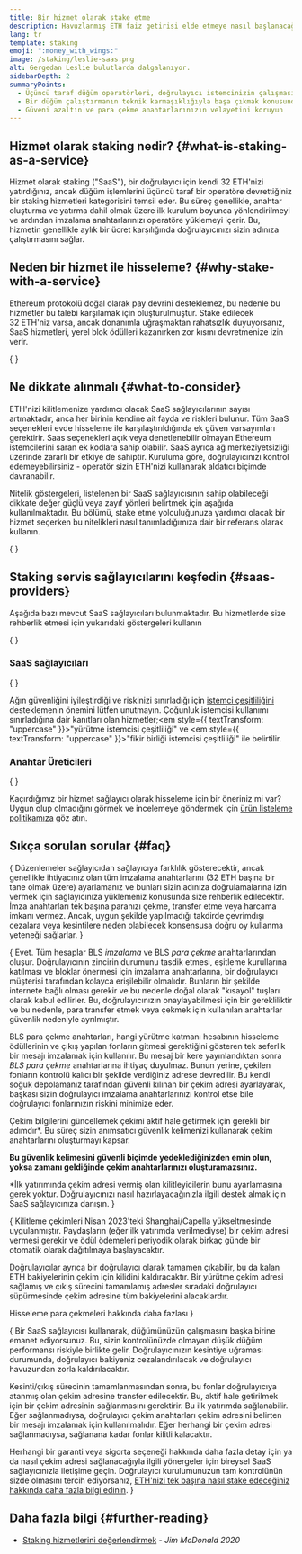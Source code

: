 ```yaml
---
title: Bir hizmet olarak stake etme
description: Havuzlanmış ETH faiz getirisi elde etmeye nasıl başlanacağına dair genel bir bakış
lang: tr
template: staking
emoji: ":money_with_wings:"
image: /staking/leslie-saas.png
alt: Gergedan Leslie bulutlarda dalgalanıyor.
sidebarDepth: 2
summaryPoints:
  - Üçüncü taraf düğüm operatörleri, doğrulayıcı istemcinizin çalışmasını yönetir
  - Bir düğüm çalıştırmanın teknik karmaşıklığıyla başa çıkmak konusunda kendini rahat hissetmeyen 32 ETH'si olan herkes için harika bir seçenek
  - Güveni azaltın ve para çekme anahtarlarınızın velayetini koruyun
---
```


## Hizmet olarak staking nedir? \{#what-is-staking-as-a-service}

Hizmet olarak staking ("SaaS"), bir doğrulayıcı için kendi 32 ETH'nizi yatırdığınız, ancak düğüm işlemlerini üçüncü taraf bir operatöre devrettiğiniz bir staking hizmetleri kategorisini temsil eder. Bu süreç genellikle, anahtar oluşturma ve yatırma dahil olmak üzere ilk kurulum boyunca yönlendirilmeyi ve ardından imzalama anahtarlarınızı operatöre yüklemeyi içerir. Bu, hizmetin genellikle aylık bir ücret karşılığında doğrulayıcınızı sizin adınıza çalıştırmasını sağlar.

## Neden bir hizmet ile hisseleme? \{#why-stake-with-a-service}

Ethereum protokolü doğal olarak pay devrini desteklemez, bu nedenle bu hizmetler bu talebi karşılamak için oluşturulmuştur. Stake edilecek 32 ETH'niz varsa, ancak donanımla uğraşmaktan rahatsızlık duyuyorsanız, SaaS hizmetleri, yerel blok ödülleri kazanırken zor kısmı devretmenize izin verir.

<CardGrid>
  <Card title="Sizin kendi doğrulayıcılarınız" emoji=":desktop_computer:" description="Deposit your own 32 ETH to activate your own set of signing keys that will participate in Ethereum consensus. Monitor your progress with dashboards to watch those ETH rewards accumulate." />
  <Card title="Başlaması kolay" emoji="🏁" description="Forget about hardware specs, setup, node maintenance and upgrades. SaaS providers let you outsource the hard part by uploading your own signing credentials, allowing them to run a validator on your behalf, for a small cost." />
  <Card title="Riskinizi sınırlayın" emoji=":shield:" description="In many cases users do not have to give up access to the keys that enable withdrawing or transferring staked funds. These are different from the signing keys, and can be stored separately to limit (but not eliminate) your risk as a staker." />
</CardGrid>

{
<StakingComparison page="saas" />
}

## Ne dikkate alınmalı \{#what-to-consider}

ETH'nizi kilitlemenize yardımcı olacak SaaS sağlayıcılarının sayısı artmaktadır, anca her birinin kendine ait fayda ve riskleri bulunur. Tüm SaaS seçenekleri evde hisseleme ile karşılaştırıldığında ek güven varsayımları gerektirir. Saas seçenekleri açık veya denetlenebilir olmayan Ethereum istemcilerini saran ek kodlara sahip olabilir. SaaS ayrıca ağ merkeziyetsizliği üzerinde zararlı bir etkiye de sahiptir. Kuruluma göre, doğrulayıcınızı kontrol edemeyebilirsiniz - operatör sizin ETH'nizi kullanarak aldatıcı biçimde davranabilir.

Nitelik göstergeleri, listelenen bir SaaS sağlayıcısının sahip olabileceği dikkate değer güçlü veya zayıf yönleri belirtmek için aşağıda kullanılmaktadır. Bu bölümü, stake etme yolculuğunuza yardımcı olacak bir hizmet seçerken bu nitelikleri nasıl tanımladığımıza dair bir referans olarak kullanın.

{
<StakingConsiderations page="saas" />
}

## Staking servis sağlayıcılarını keşfedin \{#saas-providers}

Aşağıda bazı mevcut SaaS sağlayıcıları bulunmaktadır. Bu hizmetlerde size rehberlik etmesi için yukarıdaki göstergeleri kullanın

{
<ProductDisclaimer />
}

### SaaS sağlayıcıları

{
<StakingProductsCardGrid category="saas" />
}

Ağın güvenliğini iyileştirdiği ve riskinizi sınırladığı için [istemci çeşitliliğini](/developers/docs/nodes-and-clients/client-diversity/) desteklemenin önemini lütfen unutmayın. Çoğunluk istemcisi kullanımı sınırladığına dair kanıtları olan hizmetler;<em style={{ textTransform: "uppercase" }}>"yürütme istemcisi çeşitliliği"</em> ve <em style={{ textTransform: "uppercase" }}>"fikir birliği istemcisi çeşitliliği" ile belirtilir.</em>

### Anahtar Üreticileri

{
<StakingProductsCardGrid category="keyGen" />
}

Kaçırdığımız bir hizmet sağlayıcı olarak hisseleme için bir öneriniz mi var? Uygun olup olmadığını görmek ve incelemeye göndermek için [ürün listeleme politikamıza](/contributing/adding-staking-products/) göz atın.

## Sıkça sorulan sorular \{#faq}

{
<ExpandableCard title="Anahtarlarımı kim tutuyor?" eventCategory="SaasStaking" eventName="clicked who holds my keys">
Düzenlemeler sağlayıcıdan sağlayıcıya farklılık gösterecektir, ancak genellikle ihtiyacınız olan tüm imzalama anahtarlarını (32 ETH başına bir tane olmak üzere) ayarlamanız ve bunları sizin adınıza doğrulamalarına izin vermek için sağlayıcınıza yüklemeniz konusunda size rehberlik edilecektir. İmza anahtarları tek başına paranızı çekme, transfer etme veya harcama imkanı vermez. Ancak, uygun şekilde yapılmadığı takdirde çevrimdışı cezalara veya kesintilere neden olabilecek konsensusa doğru oy kullanma yeteneği sağlarlar.
</ExpandableCard>
}

{
<ExpandableCard title="Yani iki anahtar seti mi var?" eventCategory="SaasStaking" eventName="clicked so there are two sets of keys">
Evet. Tüm hesaplar BLS <em> imzalama </em> ve BLS <em> para çekme </em> anahtarlarından oluşur. Doğrulayıcının zincirin durumunu tasdik etmesi, eşitleme kurullarına katılması ve bloklar önermesi için imzalama anahtarlarına, bir doğrulayıcı müşterisi tarafından kolayca erişilebilir olmalıdır. Bunların bir şekilde internete bağlı olması gerekir ve bu nedenle doğal olarak "kısayol" tuşları olarak kabul edilirler. Bu, doğrulayıcınızın onaylayabilmesi için bir gerekliliktir ve bu nedenle, para transfer etmek veya çekmek için kullanılan anahtarlar güvenlik nedeniyle ayrılmıştır.

BLS para çekme anahtarları, hangi yürütme katmanı hesabının hisseleme ödüllerinin ve çıkış yapılan fonların gitmesi gerektiğini gösteren tek seferlik bir mesajı imzalamak için kullanılır. Bu mesaj bir kere yayınlandıktan sonra <em>BLS para çekme</em> anahtarlarına ihtiyaç duyulmaz. Bunun yerine, çekilen fonların kontrolü kalıcı bir şekilde verdiğiniz adrese devredilir. Bu kendi soğuk depolamanız tarafından güvenli kılınan bir çekim adresi ayarlayarak, başkası sizin doğrulayıcı imzalama anahtarlarınızı kontrol etse bile doğrulayıcı fonlarınızın riskini minimize eder.

Çekim bilgilerini güncellemek çekimi aktif hale getirmek için gerekli bir adımdır\*. Bu süreç sizin anımsatıcı güvenlik kelimenizi kullanarak çekim anahtarlarını oluşturmayı kapsar.

<strong>Bu güvenlik kelimesini güvenli biçimde yedeklediğinizden emin olun, yoksa zamanı geldiğinde çekim anahtarlarınızı oluşturamazsınız.</strong>

\*İlk yatırımında çekim adresi vermiş olan kilitleyicilerin bunu ayarlamasına gerek yoktur. Doğrulayıcınızı nasıl hazırlayacağınızla ilgili destek almak için SaaS sağlayıcınıza danışın.
</ExpandableCard>
}

{
<ExpandableCard title="Ne zaman geri çekebilirim?" eventCategory="SaasStaking" eventName="clicked when can I withdraw">
Kilitleme çekimleri Nisan 2023'teki Shanghai/Capella yükseltmesinde uygulanmıştır. Paydaşların (eğer ilk yatırımda verilmediyse) bir çekim adresi vermesi gerekir ve ödül ödemeleri periyodik olarak birkaç günde bir otomatik olarak dağıtılmaya başlayacaktır.

Doğrulayıcılar ayrıca bir doğrulayıcı olarak tamamen çıkabilir, bu da kalan ETH bakiyelerinin çekim için kilidini kaldıracaktır. Bir yürütme çekim adresi sağlamış ve çıkış sürecini tamamlamış adresler sıradaki doğrulayıcı süpürmesinde çekim adresine tüm bakiyelerini alacaklardır.

<ButtonLink to="/staking/withdrawals/">Hisseleme para çekmeleri hakkında daha fazlası</ButtonLink>
</ExpandableCard>
}

{
<ExpandableCard title="Kesik yersem ne olur?" eventCategory="SaasStaking" eventName="clicked what happens if I get slashed">
Bir SaaS sağlayıcısı kullanarak, düğümünüzün çalışmasını başka birine emanet ediyorsunuz. Bu, sizin kontrolünüzde olmayan düşük düğüm performansı riskiyle birlikte gelir. Doğrulayıcınızın kesintiye uğraması durumunda, doğrulayıcı bakiyeniz cezalandırılacak ve doğrulayıcı havuzundan zorla kaldırılacaktır.

Kesinti/çıkış sürecinin tamamlanmasından sonra, bu fonlar doğrulayıcıya atanmış olan çekim adresine transfer edilecektir. Bu, aktif hale getirilmek için bir çekim adresinin sağlanmasını gerektirir. Bu ilk yatırımda sağlanabilir. Eğer sağlanmadıysa, doğrulayıcı çekim anahtarları çekim adresini belirten bir mesajı imzalamak için kullanılmalıdır. Eğer herhangi bir çekim adresi sağlanmadıysa, sağlanana kadar fonlar kilitli kalacaktır.

Herhangi bir garanti veya sigorta seçeneği hakkında daha fazla detay için ya da nasıl çekim adresi sağlanacağıyla ilgili yönergeler için bireysel SaaS sağlayıcınızla iletişime geçin. Doğrulayıcı kurulumunuzun tam kontrolünün sizde olmasını tercih ediyorsanız, <a href="/staking/solo/">ETH'nizi tek başına nasıl stake edeceğiniz hakkında daha fazla bilgi edinin</a>.
</ExpandableCard>
}

## Daha fazla bilgi \{#further-reading}

- [Staking hizmetlerini değerlendirmek](https://www.attestant.io/posts/evaluating-staking-services/) - _Jim McDonald 2020_
